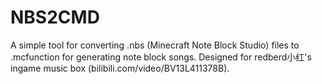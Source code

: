 # NBS2CMD
A simple tool for converting .nbs (Minecraft Note Block Studio) files to .mcfunction for generating note block songs. Designed for redberd小红's ingame music box (bilibili.com/video/BV13L411378B).
